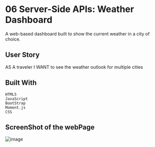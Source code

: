 # 06 Server-Side APIs: Weather Dashboard

A web-based dashboard built to show the current weather in a city of choice.

## User Story

AS A traveler
I WANT to see the weather outlook for multiple cities



## Built With

    HTML5
    JavaScript
    BootStrap 
    Moment.js
    CSS

## ScreenShot of the webPage

![image](https://user-images.githubusercontent.com/85469159/132409114-cb776f7a-7694-42a1-b294-1eb9a93e37da.png)










